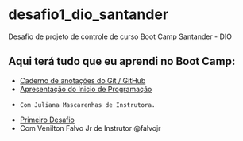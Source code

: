 # desafio1_dio_santander
Desafio de projeto de controle de curso Boot Camp Santander - DIO

## Aqui terá tudo que eu aprendi no Boot Camp:
- [Caderno de anotações do Git / GitHub](https://www.evernote.com/shard/s506/sh/ae39bd8e-fc79-58de-6345-4fc6d61b4176/aec787bda8a84a37fd5419ac0975784c)
- [Apresentação do Inicio de Programação](https://drive.google.com/file/d/1vemC6G790JNte1882V53DAKEawJzVIWL/view?usp=sharing)
-     Com Juliana Mascarenhas de Instrutora.
- [Primeiro Desafio](https://docs.google.com/presentation/d/1IZu0qohv1JOmxjEra1lknDiiStU68bl4/edit?usp=sharing&ouid=102632044619211979006&rtpof=true&sd=true)
-	Com Venilton Falvo Jr de Instrutor @falvojr 
